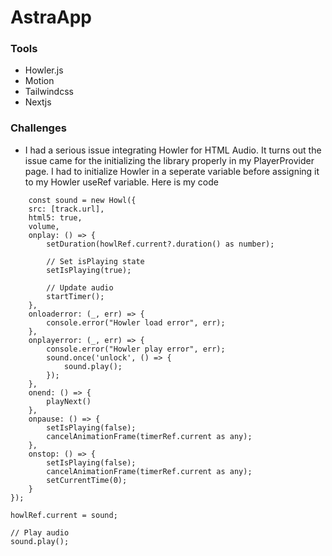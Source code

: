 # AstraApp


### Tools
- Howler.js
- Motion
- Tailwindcss
- Nextjs

### Challenges
- I had a serious issue integrating Howler for HTML Audio. It turns out the issue came for the initializing the library properly in my PlayerProvider page. I had to initialize Howler in a seperate variable before assigning it to my Howler useRef variable. Here is my code

```
    const sound = new Howl({
    src: [track.url],
    html5: true,
    volume,
    onplay: () => {
        setDuration(howlRef.current?.duration() as number);
        
        // Set isPlaying state
        setIsPlaying(true);

        // Update audio
        startTimer();
    },
    onloaderror: (_, err) => {
        console.error("Howler load error", err);
    },
    onplayerror: (_, err) => {
        console.error("Howler play error", err);
        sound.once('unlock', () => {
            sound.play();
        });
    },
    onend: () => {
        playNext()
    },
    onpause: () => {
        setIsPlaying(false);
        cancelAnimationFrame(timerRef.current as any);
    },
    onstop: () => {
        setIsPlaying(false);
        cancelAnimationFrame(timerRef.current as any);
        setCurrentTime(0);
    }
});

howlRef.current = sound;

// Play audio
sound.play();
```